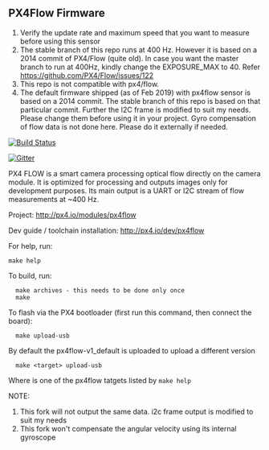 ## PX4Flow Firmware
1. Verify the update rate and maximum speed that you want to measure before using this sensor
2. The stable branch of this repo runs at 400 Hz. However it is based on a 2014 commit of PX4/Flow (quite old). In case you want the master branch to run at 400Hz, kindly change the EXPOSURE_MAX to 40. Refer https://github.com/PX4/Flow/issues/122
2. This repo is not compatible with px4/flow. 
3. The default firmware shipped (as of Feb 2019) with px4flow sensor is based on a 2014 commit. The stable branch of this repo is based on that particular commit. Further the I2C frame is modified to suit my needs. Please change them before using it in your project. Gyro compensation of flow data is not done here. Please do it externally if needed.


[![Build Status](https://travis-ci.org/PX4/Flow.svg?branch=master)](https://travis-ci.org/PX4/Flow)

[![Gitter](https://badges.gitter.im/Join%20Chat.svg)](https://gitter.im/PX4/Firmware?utm_source=badge&utm_medium=badge&utm_campaign=pr-badge&utm_content=badge)

PX4 FLOW is a smart camera processing optical flow directly on the camera module. It is optimized for processing and outputs images only for development purposes. Its main output is a UART or I2C stream of flow measurements at ~400 Hz.

Project:
http://px4.io/modules/px4flow

Dev guide / toolchain installation:
http://px4.io/dev/px4flow

For help, run:

```
make help

```


To build, run:
```
  make archives - this needs to be done only once
  make

```

To flash via the PX4 bootloader (first run this command, then connect the board):
```
  make upload-usb
```

By default the px4flow-v1_default is uploaded to upload a different version

```
  make <target> upload-usb
```
Where <target> is one of the px4flow tatgets listed by ```make help```
  
  NOTE:
  1. This fork will not output the same data. i2c frame output is modified to suit my needs
  2. This fork won't compensate the angular velocity using its internal gyroscope
